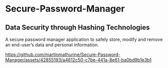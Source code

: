 # Secure-Password-Manager
<h2>Data Security through Hashing Technologies</h2>


A secure password manager application to safely store, modify and remove an end-user’s data and personal information.


https://github.com/martinmathurine/Secure-Password-Manager/assets/42855193/a4612c50-c7be-441a-8e61-ba0bd9b1e3b1

